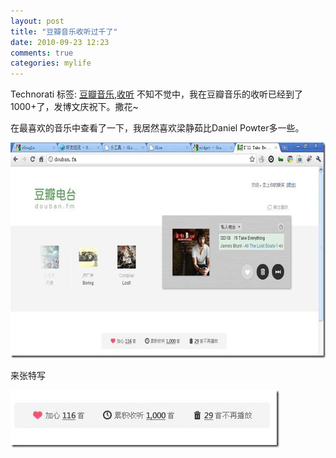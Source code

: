 ```yaml
---
layout: post
title: "豆瓣音乐收听过千了"
date: 2010-09-23 12:23
comments: true
categories: mylife
---
```

<div id="scid:0767317B-992E-4b12-91E0-4F059A8CECA8:3e358f0d-eb9e-4314-ac9c-2527fcecc7fb" class="wlWriterEditableSmartContent" style="margin: 0px; display: inline; float: none; padding: 0px;">Technorati 标签: <a rel="tag" href="http://technorati.com/tags/%e8%b1%86%e7%93%a3%e9%9f%b3%e4%b9%90">豆瓣音乐</a>,<a rel="tag" href="http://technorati.com/tags/%e6%94%b6%e5%90%ac">收听</a></div>
不知不觉中，我在豆瓣音乐的收听已经到了1000+了，发博文庆祝下。撒花~

在最喜欢的音乐中查看了一下，我居然喜欢梁静茹比Daniel Powter多一些。

<a href="/static/images/2010/09/douban1.jpg"><img src="/static/images/2010/09/douban1.jpg" alt="" title="douban1" width="644" height="345" class="alignnone size-full wp-image-142080" /></a>

来张特写

<a href="/static/images/2010/09/douban2.jpg"><img src="/static/images/2010/09/douban2.jpg" alt="" title="douban2" width="430" height="92" class="alignnone size-full wp-image-142081" /></a>